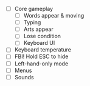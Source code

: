 - [ ] Core gameplay
  - [ ] Words appear & moving
  - [ ] Typing
  - [ ] Arts appear
  - [ ] Lose condition
  - [ ] Keyboard UI
- [ ] Keyboard temperature
- [ ] FBI! Hold ESC to hide
- [ ] Left-hand-only mode
- [ ] Menus
- [ ] Sounds
